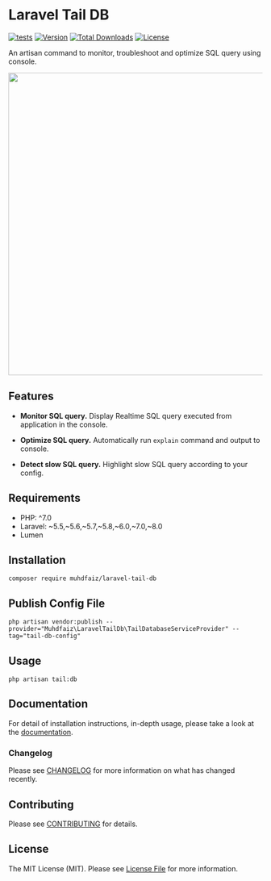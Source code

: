 # Laravel Tail DB

[![tests](https://github.com/muhdfaiz/laravel-tail-db/workflows/testing/badge.svg)](https://github.com/muhdfaiz/laravel-tail-db/actions)
[![Version](https://poser.pugx.org/muhdfaiz/laravel-tail-db/version)](//packagist.org/packages/muhdfaiz/laravel-tail-db)
[![Total Downloads](https://poser.pugx.org/muhdfaiz/laravel-tail-db/downloads)](//packagist.org/packages/muhdfaiz/laravel-tail-db)
[![License](https://poser.pugx.org/muhdfaiz/laravel-tail-db/license)](//packagist.org/packages/muhdfaiz/laravel-tail-db)

An artisan command to monitor, troubleshoot and optimize SQL query using console.

<img src="https://muhdfaiz.github.io/laravel-tail-db/assets/images/demo.gif" width="600" alt="">

## Features

- **Monitor SQL query.** Display Realtime SQL query executed from application in the console.

- **Optimize SQL query.** Automatically run `explain` command and output to console.

- **Detect slow SQL query.** Highlight slow SQL query according to your config.

## Requirements

- PHP: ^7.0
- Laravel: ~5.5,~5.6,~5.7,~5.8,~6.0,~7.0,~8.0
- Lumen


## Installation

```
composer require muhdfaiz/laravel-tail-db
```

## Publish Config File

```
php artisan vendor:publish --provider="Muhdfaiz\LaravelTailDb\TailDatabaseServiceProvider" --tag="tail-db-config"
```

## Usage

```
php artisan tail:db
```

## Documentation

For detail of installation instructions, in-depth usage, please take a look at the [documentation](https://muhdfaiz.github.io/laravel-tail-db/).

### Changelog

Please see [CHANGELOG](CHANGELOG.md) for more information on what has changed recently.

## Contributing

Please see [CONTRIBUTING](CONTRIBUTING.md) for details.

## License

The MIT License (MIT). Please see [License File](LICENSE.md) for more information.